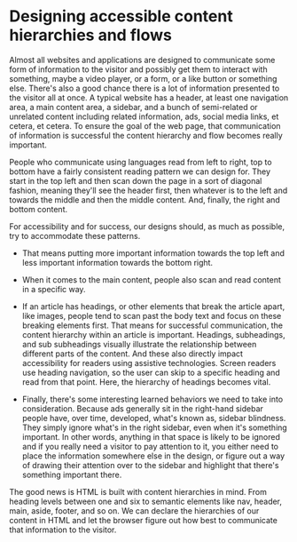 # Designing accessible content hierarchies and flows
Almost all websites and applications are designed to communicate some form of information to the visitor and possibly get them to interact with something, maybe a video player, or a form, or a like button or something else. There's also a good chance there is a lot of information presented to the visitor all at once. A typical website has a header, at least one navigation area, a main content area, a sidebar, and a bunch of semi-related or unrelated content including related information, ads, social media links, et cetera, et cetera. To ensure the goal of the web page, that communication of information is successful the content hierarchy and flow becomes really important.

People who communicate using languages read from left to right, top to bottom have a fairly consistent reading pattern we can design for. They start in the top left and then scan down the page in a sort of diagonal fashion, meaning they'll see the header first, then whatever is to the left and towards the middle and then the middle content. And, finally, the right and bottom content.

For accessibility and for success, our designs should, as much as possible, try to accommodate these patterns. 
*  That means putting more important information towards the top left and less important information towards the bottom right. 
*  When it comes to the main content, people also scan and read content in a specific way. 
   
*  If an article has headings, or other elements that break the article apart, like images, people tend to scan past the body text and focus on these breaking elements first. That means for successful communication, the content hierarchy within an article is important. Headings, subheadings, and sub subheadings visually illustrate the relationship between different parts of the content. And these also directly impact accessibility for readers using assistive technologies. Screen readers use heading navigation, so the user can skip to a specific heading and read from that point. Here, the hierarchy of headings becomes vital.
   
*  Finally, there's some interesting learned behaviors we need to take into consideration. Because ads generally sit in the right-hand sidebar people have, over time, developed, what's known as, sidebar blindness. They simply ignore what's in the right sidebar, even when it's something important. In other words, anything in that space is likely to be ignored and if you really need a visitor to pay attention to it, you either need to place the information somewhere else in the design, or figure out a way of drawing their attention over to the sidebar and highlight that there's something important there.

The good news is HTML is built with content hierarchies in mind. From heading levels between one and six to semantic elements like nav, header, main, aside, footer, and so on. We can declare the hierarchies of our content in HTML and let the browser figure out how best to communicate that information to the visitor.
